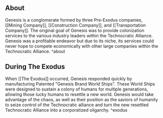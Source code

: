 ## About
Genesis is a conglomerate formed by three Pre-Exodus companies, [[Mining Company]], [[Construction Company]], and [[Transportation Company]]. The original goal of Genesis was to provide colonization services to the various industry leaders within the Technocratic Alliance. Genesis was a profitable endeavor but due to its niche, its services could never hope to compete economically with other large companies within the Technocratic Alliance.
^about
## During The Exodus
When [[The Exodus]] occurred, Genesis responded quickly by manufacturing Patented "Genesis Brand World Ships". These World Ships were designed to sustain a colony of humans for multiple generations, allowing those lucky humans to resettle a new world. Genesis would take advantage of the chaos, as well as their position as the saviors of humanity to seize control of the Technocratic alliance and turn the new resettled Technocratic Alliance into a corporatized oligarchy. 
^exodus

